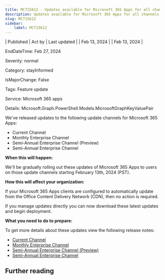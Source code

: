 ```yaml
---
title: MC715612 - Updates available for Microsoft 365 Apps for all channels
description: Updates available for Microsoft 365 Apps for all channels
slug: MC715612
sidebar:
    label: MC715612
---
```


| Published | Act by | Last updated |
| Feb 13, 2024 |  | Feb 13, 2024 |

EndDateTime: Feb 27, 2024

Severity: normal

Category: stayInformed

IsMajorChange: False

Tags: Feature update

Service: Microsoft 365 apps

Details: Microsoft.Graph.PowerShell.Models.MicrosoftGraphKeyValuePair

<p>We&#39;ve released updates to the following update channels for Microsoft 365 Apps:</p>
<ul><li>Current Channel</li>
<li>Monthly Enterprise Channel</li>
<li>Semi-Annual Enterprise Channel (Preview)</li>
<li>Semi-Annual Enterprise Channel</li></ul>
<p><b>When this will happen:</b></p>
<p>We&#39;ll be gradually rolling out these updates of Microsoft 365 Apps to users on those update channels starting February 13th, 2024 (PST).</p>
<p><b>How this will affect your organization:</b></p>
<p>If your Microsoft 365 Apps clients are configured to automatically update from the Office Content Delivery Network (CDN), then no action is required.</p>
<p>If you manage updates directly you can now download these latest updates and begin deployment.</p>
<p><b>What you need to do to prepare:</b></p>
<p>To get more details about these updates view the following release notes:</p>
<ul><li><a href="https://docs.microsoft.com/officeupdates/current-channel#version-2401-february-13" target="_blank" rel="noopener noreferrer">Current Channel</a></li>
<li><a href="https://docs.microsoft.com/officeupdates/monthly-enterprise-channel#version-2312-february-13" target="_blank" rel="noopener noreferrer">Monthly Enterprise Channel</a></li>
<li><a href="https://docs.microsoft.com/officeupdates/semi-annual-enterprise-channel-preview#version-2308-february-13" target="_blank" rel="noopener noreferrer">Semi-Annual Enterprise Channel (Preview)</a></li>
<li><a href="https://docs.microsoft.com/officeupdates/semi-annual-enterprise-channel#version-2308-february-13" target="_blank" rel="noopener noreferrer">Semi-Annual Enterprise Channel</a></li></ul>

## Further reading
